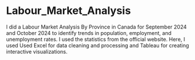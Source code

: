 # Labour_Market_Analysis
I did a Labour Market Analysis By Province in Canada for September 2024 and October 2024 to identify trends in population, employment, and unemployment rates. I used the statistics from the official website.
Here, I used Used Excel for data cleaning and processing and Tableau for creating interactive visualizations.
